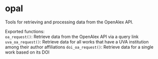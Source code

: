 # opal
Tools for retrieving and processing data from the OpenAlex API.

Exported functions:  
`oa_request()`: Retrieve data from the OpenAlex API via a query link  
`uva_oa_request()`: Retrieve data for all works that have a UVA institution among their author affiliations
`doi_oa_request()`: Retrieve data for a single work based on its DOI  
